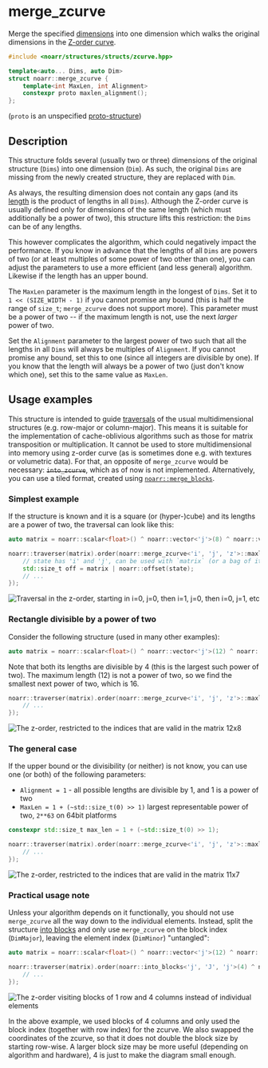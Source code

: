 # merge_zcurve

Merge the specified [dimensions](../Glossary.md#dimension) into one dimension
which walks the original dimensions in the [Z-order curve](https://en.wikipedia.org/wiki/Z-order_curve).

```hpp
#include <noarr/structures/structs/zcurve.hpp>

template<auto... Dims, auto Dim>
struct noarr::merge_zcurve {
	template<int MaxLen, int Alignment>
	constexpr proto maxlen_alignment();
};
```

(`proto` is an unspecified [proto-structure](../Glossary.md#proto-structure))


## Description

This structure folds several (usually two or three) dimensions of the original structure (`Dims`) into one dimension (`Dim`).
As such, the original `Dims` are missing from the newly created structure, they are replaced with `Dim`.

As always, the resulting dimension does not contain any gaps (and its [length](../Glossary.md#length) is the product of lengths in all `Dims`).
Although the Z-order curve is usually defined only for dimensions of the same length (which must additionally be a power of two),
this structure lifts this restriction: the `Dims` can be of any lengths.

This however complicates the algorithm, which could negatively impact the performance.
If you know in advance that the lengths of all `Dims` are powers of two (or at least multiples of some power of two other than one),
you can adjust the parameters to use a more efficient (and less general) algorithm. Likewise if the length has an upper bound.

The `MaxLen` parameter is the maximum length in the longest of `Dims`.
Set it to `1 << (SIZE_WIDTH - 1)` if you cannot promise any bound (this is half the range of `size_t`; `merge_zcurve` does not support more).
This parameter must be a power of two -- if the maximum length is not, use the next *larger* power of two.

Set the `Alignment` parameter to the largest power of two such that all the lengths in all `Dims` will always be multiples of `Alignment`.
If you cannot promise any bound, set this to one (since all integers are divisible by one).
If you know that the length will always be a power of two (just don't know which one), set this to the same value as `MaxLen`.


## Usage examples

This structure is intended to guide [traversals](../Traverser.md) of the usual multidimensional structures (e.g. row-major or column-major).
This means it is suitable for the implementation of cache-oblivious algorithms such as those for matrix transposition or multiplication.
It cannot be used to store multidimensional into memory using z-order curve (as is sometimes done e.g. with textures or volumetric data).
For that, an opposite of `merge_zcurve` would be necessary: ~~`into_zcurve`~~, which as of now is not implemented.
Alternatively, you can use a tiled format, created using [`noarr::merge_blocks`](merge_blocks.md).

### Simplest example

If the structure is known and it is a square (or (hyper-)cube) and its lengths are a power of two, the traversal can look like this:

```cpp
auto matrix = noarr::scalar<float>() ^ noarr::vector<'j'>(8) ^ noarr::vector<'i'>(8);

noarr::traverser(matrix).order(noarr::merge_zcurve<'i', 'j', 'z'>::maxlen_alignment<8, 8>()).for_each([&](auto state) {
	// state has 'i' and 'j', can be used with `matrix` (or a bag of it)
	std::size_t off = matrix | noarr::offset(state);
	// ...
});
```

![Traversal in the z-order, starting in i=0, j=0, then i=1, j=0, then i=0, j=1, etc](../img/zcurve-trav-1-regular.svg)

### Rectangle divisible by a power of two

Consider the following structure (used in many other examples):

```cpp
auto matrix = noarr::scalar<float>() ^ noarr::vector<'j'>(12) ^ noarr::vector<'i'>(8);
```

Note that both its lengths are divisible by 4 (this is the largest such power of two).
The maximum length (12) is not a power of two, so we find the smallest next power of two, which is 16.

```cpp
noarr::traverser(matrix).order(noarr::merge_zcurve<'i', 'j', 'z'>::maxlen_alignment<16, 4>()).for_each([&](auto state) {
	// ...
});
```

![The z-order, restricted to the indices that are valid in the matrix 12x8](../img/zcurve-trav-2-semi-regular.svg)

### The general case

If the upper bound or the divisibility (or neither) is not know, you can use one (or both) of the following parameters:

- `Alignment = 1` - all possible lengths are divisible by 1, and 1 is a power of two
- `MaxLen = 1 + (~std::size_t(0) >> 1)` largest representable power of two, `2**63` on 64bit platforms

```cpp
constexpr std::size_t max_len = 1 + (~std::size_t(0) >> 1);

noarr::traverser(matrix).order(noarr::merge_zcurve<'i', 'j', 'z'>::maxlen_alignment<max_len, 1>()).for_each([&](auto state) {
	// ...
});
```

![The z-order, restricted to the indices that are valid in the matrix 11x7](../img/zcurve-trav-3-irregular.svg)

### Practical usage note

Unless your algorithm depends on it functionally, you should not use `merge_zcurve` all the way down to the individual elements.
Instead, split the structure [into blocks](into_blocks.md) and only use `merge_zcurve` on the block index (`DimMajor`),
leaving the element index (`DimMinor`) "untangled":

```cpp
auto matrix = noarr::scalar<float>() ^ noarr::vector<'j'>(12) ^ noarr::vector<'i'>(8);

noarr::traverser(matrix).order(noarr::into_blocks<'j', 'J', 'j'>(4) ^ noarr::merge_zcurve<'J', 'i', 'z'>::maxlen_alignment<8, 1>()).for_each([&](auto state) {
	// ...
});
```

![The z-order visiting blocks of 1 row and 4 columns instead of individual elements](../img/zcurve-trav-4-blocked.svg)

In the above example, we used blocks of 4 columns and only used the block index (together with row index) for the zcurve.
We also swapped the coordinates of the zcurve, so that it does not double the block size by starting row-wise.
A larger block size may be more useful (depending on algorithm and hardware), 4 is just to make the diagram small enough.
